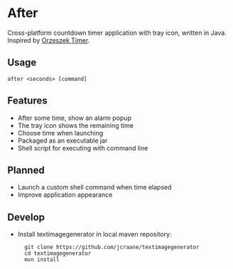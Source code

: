 After
=====

Cross-platform countdown timer application with tray icon, written in Java.
Inspired by [Orzeszek Timer](http://www.orzeszek.org/dev/timer/).

Usage
-----

    after <seconds> [command]

Features
--------

- After some time, show an alarm popup
- The tray icon shows the remaining time
- Choose time when launching
- Packaged as an executable jar
- Shell script for executing with command line

Planned
-------

- Launch a custom shell command when time elapsed
- Improve application appearance

Develop
-------

- Install textimagegenerator in local maven repository:

        git clone https://github.com/jcraane/textimagegenerator
        cd textimagegenerator
        mvn install
